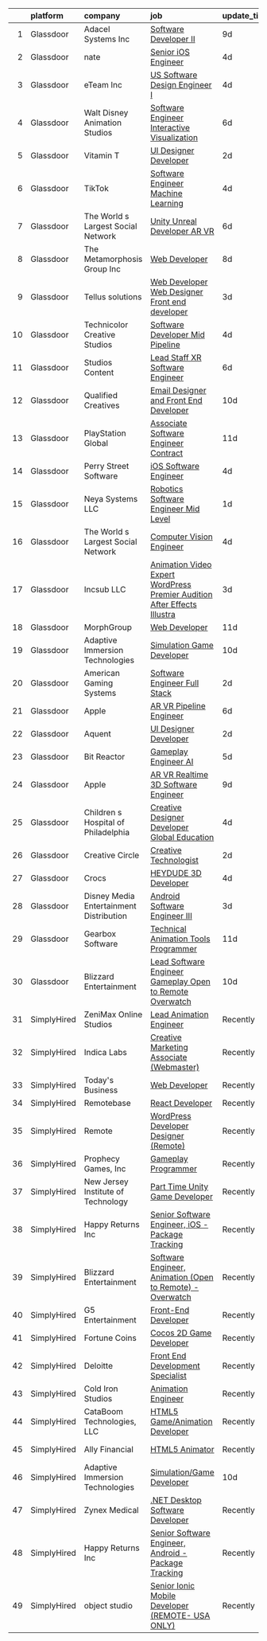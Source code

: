 

|    | platform    | company                                   | job                                                                                                                                                                                                                                                                                                                                                                                                                                                                                                                                                                                                                                                                                                                                                                                                                                                                                                                                                                                                                                                                                                                                                                                                                                                                                                                                                                     | update_time   | location            |
|---:|:------------|:------------------------------------------|:------------------------------------------------------------------------------------------------------------------------------------------------------------------------------------------------------------------------------------------------------------------------------------------------------------------------------------------------------------------------------------------------------------------------------------------------------------------------------------------------------------------------------------------------------------------------------------------------------------------------------------------------------------------------------------------------------------------------------------------------------------------------------------------------------------------------------------------------------------------------------------------------------------------------------------------------------------------------------------------------------------------------------------------------------------------------------------------------------------------------------------------------------------------------------------------------------------------------------------------------------------------------------------------------------------------------------------------------------------------------|:--------------|:--------------------|
|  1 | Glassdoor   | Adacel Systems Inc                        | [Software Developer II](https://www.glassdoor.com/partner/jobListing.htm?pos=121&ao=1136043&s=58&guid=000001827710ff0b8e9bb66349827fc4&src=GD_JOB_AD&t=SR&vt=w&ea=1&cs=1_0178fcc1&cb=1659854979157&jobListingId=1008035461816&jrtk=3-0-1g9rh1vpuk24g801-1g9rh1vqe2f33000-b2f58a6daf0206d2-)                                                                                                                                                                                                                                                                                                                                                                                                                                                                                                                                                                                                                                                                                                                                                                                                                                                                                                                                                                                                                                                                             | 9d            | Orlando, FL         |
|  2 | Glassdoor   | nate                                      | [Senior iOS Engineer](https://www.glassdoor.com/partner/jobListing.htm?pos=112&ao=1110586&s=58&guid=000001827710ff0b8e9bb66349827fc4&src=GD_JOB_AD&t=SR&vt=w&cs=1_96f5e31c&cb=1659854979154&jobListingId=1008048418108&cpc=654405A9B1E0A9F5&jrtk=3-0-1g9rh1vpuk24g801-1g9rh1vqe2f33000-f9a9c8ec14752530--6NYlbfkN0DG4ntHtB_rMsnfhgmnSvK2brktLme1L4SiDeJjQ-izrVOLqRJ5-yjEjDkpeVLIPLJWrZtAar6viN41DDGH5MdihXuNJgAMQQ8R8vT3jMBte5w_If7KeKAIqvpkZ1z7wOZEv_3HBq0E3GBYrHS59FZ3ZmImYfj6BqJjj7G5UFK9eMb1P65z_XLNsx640sv2tcyEl_3T8glYiZYNq-cabnhZuQDTXQ7RmL4dK5cHzAog9VfinPRhoKj7NntuDNFTlidlMvyA1WE3mDuI1a27iMYm30OPo_hq1nniGqUCLgwUfw7rNQIwtgorVER_I4opUwZ2zWHZ3MRMdlC6S1if3uUh9gewzorPz_ofSajO1fQ5kIosyPjtpvDZ-OgkDaaD-dNzt7EFgwHCS8M4voIw8pfd-buv1z83C1tSs7ZCSl9xe57NYG1YUHDEgRKnNb3gjd2Ks1XzC3j9pJJUA3hfbfclhDUBApbraR56sypTQgyjua8vcJhkYL-Ics6_PsNuL0-SCTuUcyeg8Z9RGc1c3qMiABvAAYfjdEkaJey_4msh4-Dce1Nd65Yht6F5fXlebllmruXfiBiHxbhEUsWjYgMhoC_wD_X9LCA0nkNx3aMsLukWNSJhH59zZmGrfKhJZjHJCMHnFkzRv4gRNQX8szi4QwB5wswDXrk4Zdt2-iskmOx74U4Jz5m_WmZEKuGCKjUDmtVSCPoo1n77U7RGZ4359jH7h_rCFK8IEH91uyo-UqCKulFwe0hAed3tG4rT0doHcBQ0ModI33VTvBINa8q8yHOY3ZPnzlM56lp9ae1xMKfjAR2GfMtKaRJ_Hie4J_QSBSITXPUBjcnqHtbAPftM1wSRZflqvOiVfllFrlHQ03RFMg7Xp1fNSnLhL2wRKdDR7IysIz6vr6uF8s6-xReBabMehvWSQ5jfWHLu0rBxMg%3D%3D)                                                                   | 4d            | New York, NY        |
|  3 | Glassdoor   | eTeam Inc                                 | [US Software Design Engineer I](https://www.glassdoor.com/partner/jobListing.htm?pos=129&ao=1136043&s=58&guid=000001827710ff0b8e9bb66349827fc4&src=GD_JOB_AD&t=SR&vt=w&cs=1_b5d80384&cb=1659854979158&jobListingId=1008047154137&jrtk=3-0-1g9rh1vpuk24g801-1g9rh1vqe2f33000-6187570fbdecb288-)                                                                                                                                                                                                                                                                                                                                                                                                                                                                                                                                                                                                                                                                                                                                                                                                                                                                                                                                                                                                                                                                          | 4d            | Alpharetta, GA      |
|  4 | Glassdoor   | Walt Disney Animation Studios             | [Software Engineer   Interactive Visualization](https://www.glassdoor.com/partner/jobListing.htm?pos=102&ao=1110586&s=58&guid=000001827710ff0b8e9bb66349827fc4&src=GD_JOB_AD&t=SR&vt=w&cs=1_15e0468f&cb=1659854979153&jobListingId=1008041989274&cpc=8D52E76475A7E842&jrtk=3-0-1g9rh1vpuk24g801-1g9rh1vqe2f33000-eef8771ebd5cea44--6NYlbfkN0DAFTyt7pbDCC2JPO79CSdi1dIb81yjczP5qsKcZIxgiYm3-7g-689UM0rgypL64coUF2m2BeEUmxbx2zBMC0AKfSSb7ASF1UkNJ4gFrFlq882T0h1-_8ZQBImv7aDp0VvsK0gw7HlXE6ZDeQqbJUOH_wmfPAPBU-O03DmvU9azP75X7jzzgJVHQE76CGq2lDoyMptBWICKEidm2oXbjBw2J0MgupbVXC8BVZzwRTZI__SSyr-4aOMxy3lVoguMzl2o2wmtewA8WvQSZk1Jkfo3hz2csu5_7ZjLq7DaIqJsSR-mdjb4IlKnvlT2Kdbc2njAyHkiQFFG3czR0p2f4CpNs23U_NTPTcPTpNxSUsHM6O1xtF_qrUOUMnhEaP-reTp2DTlT__ZsERWM0TVhOmDngbuhbYFI9utU0dtKmU88OKRQ97CdQ60lONt_E2agu-Q%3D)                                                                                                                                                                                                                                                                                                                                                                                                                                                                                                                                                       | 6d            | Burbank, CA         |
|  5 | Glassdoor   | Vitamin T                                 | [UI Designer   Developer](https://www.glassdoor.com/partner/jobListing.htm?pos=110&ao=1110586&s=58&guid=000001827710ff0b8e9bb66349827fc4&src=GD_JOB_AD&t=SR&vt=w&cs=1_0c28e3c6&cb=1659854979154&jobListingId=1008053886167&cpc=2CAED5C921A5F994&jrtk=3-0-1g9rh1vpuk24g801-1g9rh1vqe2f33000-6f6034691b5422f3--6NYlbfkN0DMrcEu7yrtATojKJA7cEzGQ3FdRGWLh0CZQInL4ECGI6k5tN82kdM0OKoro5eXmjovAfqE-qCFzorBk8MpdY72_0U5dfxVKxGhck5KRFN-xTbAscjui61db-fDE_8QO-m47Uwzd92MrNOCQvxBUcualtGhT067Qzu-g2luV1gB0vA08FG23IbbQc7GriJLX9vx0au5oqYMqUaokEVdTRl1k55yNAqT6bAU4unlrS4gAfY5uXTc-0XXxNA2oM2nxP1NdR1Bjn-y2h2Bs9dDqu-wnRzLE0SbGc58RoObqxpasXkmbMh-hdhLUEWKCejDx7_MKPppjhWMri95ZVyrnGPXCr08qe4xYDJZvbvAVUdY0DTlfhYH3kpFSlQP4vviW2Nh0ggYAR9bWz3Xr4ACkuhZW9kye7DlTQH798KDv-mXfA-XLrySj3NXsTiob5L1ES2TboKNkLJxiBaYLeMiFanS8-5fBOX-V4A%3D)                                                                                                                                                                                                                                                                                                                                                                                                                                                                                                                                             | 2d            | Remote              |
|  6 | Glassdoor   | TikTok                                    | [Software Engineer  Machine Learning](https://www.glassdoor.com/partner/jobListing.htm?pos=118&ao=1136043&s=58&guid=000001827710ff0b8e9bb66349827fc4&src=GD_JOB_AD&t=SR&vt=w&cs=1_6312a84d&cb=1659854979157&jobListingId=1008048608445&jrtk=3-0-1g9rh1vpuk24g801-1g9rh1vqe2f33000-3abf7731aa25eaea-)                                                                                                                                                                                                                                                                                                                                                                                                                                                                                                                                                                                                                                                                                                                                                                                                                                                                                                                                                                                                                                                                    | 4d            | Mountain View, CA   |
|  7 | Glassdoor   | The World s Largest Social Network        | [Unity Unreal Developer  AR VR ](https://www.glassdoor.com/partner/jobListing.htm?pos=106&ao=1110586&s=58&guid=000001827710ff0b8e9bb66349827fc4&src=GD_JOB_AD&t=SR&vt=w&ea=1&cs=1_d1cb1fcf&cb=1659854979154&jobListingId=1008042375696&cpc=0C139D4CAD5A6DB2&jrtk=3-0-1g9rh1vpuk24g801-1g9rh1vqe2f33000-f494ee243d38d501--6NYlbfkN0DSgjPPcnEdvoK3uuxfISLALE6pB1FR7YSHOr_tSg5_QGIhoz_2VqUepdcKLBLI_zRVnZbHpaOUUg4zxA3YNJqfgCq-9o0liKzrVYmTrr_XDVnqIg3IFXNOjuKyMfftGZmcup85RVP1_M3P6WAr9I7CFCQ97cF5i0P5r4PJSMbs2tcTlq4Tns38RQXtnloUjIBNZYAOQjPOch3uiWweL2heG2rU3ez0dghWHT9QJxboJ7PtOOBi5AK-4C3dz3MpPDbhWTE8Mqty2pC2l5CfM6BMsnAE2NsWORRgcgplNL7MgMTXWQDD0YCtxqjPMuNCTJd-71WaQWi2Ywsya61DQsrrTtV5jx4hJeuursgHMFPMpcUDU1nTIEGedt7XqIysfZUGtLBbpoiWcUTFKQEIHtB-iV6eziu4UuABJkzau88muouJdF0-VcrXGcXl5q3b3Yco8vU5Na3A3jBuYvoG_67537K_zlK6htTzCewPSZL7_Q7C2qfaEXAu4af_uqvypw0RKTxhwOvtJFTGHtH6DQTFmTIcez5sO4w8JxEDLHLjoInYC3e7T_nrKpYRFOuZTM2yWaEUSk0Q89y8bPJnT3K7)                                                                                                                                                                                                                                                                                                                                                                                                               | 6d            | Sausalito, CA       |
|  8 | Glassdoor   | The Metamorphosis Group  Inc              | [Web Developer](https://www.glassdoor.com/partner/jobListing.htm?pos=115&ao=1136043&s=58&guid=000001827710ff0b8e9bb66349827fc4&src=GD_JOB_AD&t=SR&vt=w&ea=1&cs=1_50ac27d4&cb=1659854979155&jobListingId=1008037368587&jrtk=3-0-1g9rh1vpuk24g801-1g9rh1vqe2f33000-116260a29a467ef5-)                                                                                                                                                                                                                                                                                                                                                                                                                                                                                                                                                                                                                                                                                                                                                                                                                                                                                                                                                                                                                                                                                     | 8d            | McLean, VA          |
|  9 | Glassdoor   | Tellus solutions                          | [Web Developer   Web Designer Front end developer](https://www.glassdoor.com/partner/jobListing.htm?pos=116&ao=1136043&s=58&guid=000001827710ff0b8e9bb66349827fc4&src=GD_JOB_AD&t=SR&vt=w&ea=1&cs=1_ffa81713&cb=1659854979155&jobListingId=1008050512122&jrtk=3-0-1g9rh1vpuk24g801-1g9rh1vqe2f33000-26e6073a178e7388-)                                                                                                                                                                                                                                                                                                                                                                                                                                                                                                                                                                                                                                                                                                                                                                                                                                                                                                                                                                                                                                                  | 3d            | Mettawa, IL         |
| 10 | Glassdoor   | Technicolor Creative Studios              | [Software Developer  Mid    Pipeline](https://www.glassdoor.com/partner/jobListing.htm?pos=117&ao=1136043&s=58&guid=000001827710ff0b8e9bb66349827fc4&src=GD_JOB_AD&t=SR&vt=w&ea=1&cs=1_8890b389&cb=1659854979157&jobListingId=1008049020646&jrtk=3-0-1g9rh1vpuk24g801-1g9rh1vqe2f33000-47806232e16ec4ef-)                                                                                                                                                                                                                                                                                                                                                                                                                                                                                                                                                                                                                                                                                                                                                                                                                                                                                                                                                                                                                                                               | 4d            | Los Angeles, CA     |
| 11 | Glassdoor   | Studios Content                           | [Lead  Staff  XR Software Engineer](https://www.glassdoor.com/partner/jobListing.htm?pos=107&ao=1110586&s=58&guid=000001827710ff0b8e9bb66349827fc4&src=GD_JOB_AD&t=SR&vt=w&cs=1_05e4d97f&cb=1659854979154&jobListingId=1008041989735&cpc=56632219D727AB75&jrtk=3-0-1g9rh1vpuk24g801-1g9rh1vqe2f33000-0257e35c5a9f504f--6NYlbfkN0DAFTyt7pbDCC2JPO79CSdi1dIb81yjczP5qsKcZIxgiYm3-7g-689UM0rgypL64coUF2m2BeEUm4ce3lbYlR4k8JQcEh6PTsLFIsL97APl0Sfp_I57De7-nqcdiFnKtrpxeit8k2gdUaluNCoqZwOI9WHixdukp8T6aGkHPCh_GDdWJsXKN22G3PQEHxydn6NPzrZmeZ-1yESWh3iF-UiYdZFx5kTV6WMNefjEKHKJZAFqa8aHlLVnY8Y0Hpl-XFU7-ifDTgMipn4lEnh5ga8MMMSizkIRXopFz9o_Sygwwro9V4aPcyw6ppp9o9vuQ2Bjfq0mmt2wPR6eZnLx0eSTsT2t05srrzfmuTO4kemYQrXCZ5XzTls8RgSFLDDvLJ0pBEIn7TypxBsSXPU9FSveFxHJkPBAwALZzs7p6WqgX9BUeXgD5DKUY8Xn_1YRVeiSR9Y1JobDjg%3D%3D)                                                                                                                                                                                                                                                                                                                                                                                                                                                                                                                                                     | 6d            | Glendale, CA        |
| 12 | Glassdoor   | Qualified Creatives                       | [Email Designer and Front End Developer](https://www.glassdoor.com/partner/jobListing.htm?pos=127&ao=1136043&s=58&guid=000001827710ff0b8e9bb66349827fc4&src=GD_JOB_AD&t=SR&vt=w&ea=1&cs=1_e9765f82&cb=1659854979158&jobListingId=1008033137025&jrtk=3-0-1g9rh1vpuk24g801-1g9rh1vqe2f33000-7ca1089cb3beb639-)                                                                                                                                                                                                                                                                                                                                                                                                                                                                                                                                                                                                                                                                                                                                                                                                                                                                                                                                                                                                                                                            | 10d           | Fort Lauderdale, FL |
| 13 | Glassdoor   | PlayStation Global                        | [Associate Software Engineer  Contract ](https://www.glassdoor.com/partner/jobListing.htm?pos=119&ao=1136043&s=58&guid=000001827710ff0b8e9bb66349827fc4&src=GD_JOB_AD&t=SR&vt=w&ea=1&cs=1_29319b2d&cb=1659854979157&jobListingId=1008031450587&jrtk=3-0-1g9rh1vpuk24g801-1g9rh1vqe2f33000-03ce7458d3a9f208-)                                                                                                                                                                                                                                                                                                                                                                                                                                                                                                                                                                                                                                                                                                                                                                                                                                                                                                                                                                                                                                                            | 11d           | San Diego, CA       |
| 14 | Glassdoor   | Perry Street Software                     | [iOS Software Engineer](https://www.glassdoor.com/partner/jobListing.htm?pos=111&ao=1110586&s=58&guid=000001827710ff0b8e9bb66349827fc4&src=GD_JOB_AD&t=SR&vt=w&cs=1_167ed5ce&cb=1659854979154&jobListingId=1008048418126&cpc=F41FEAB56D215062&jrtk=3-0-1g9rh1vpuk24g801-1g9rh1vqe2f33000-5617e6d11ba572a4--6NYlbfkN0DG4ntHtB_rMsnfhgmnSvK2brktLme1L4SiDeJjQ-izrVOLqRJ5-yjEjDkpeVLIPLJWrZtAar6viObD-m9-cPEn8VW5VO5EnwQAocKezS3YIIvwf5KiCQjHXBnINYVELZF-28EX2licSzwqnaBB0BPQVb8MDdf9MH5uwTzkO7Ug1_jkpHd99ZOEFGeE4cNmEa4QMItAL0IBk-PLXXph6yqg4oWO529wE4He6fipkOyQ2zexeICQ1VrJUaOqW3Pn0yh1syTC3Ia6EhKzXW0BnC-nNCW7Fii4FH3rUiqzDrO5RLfo2tAHo-2DT3p2WzxkF5e_-VjoIt8jU16UXWpHI56AeeJrIDqrFsg28vuiZUDwKo-8t5H1eP8cGsjCxe8ew16h3Jpw-GOqsH8yI6QFHOTPB79SLg9FgIFhpD2RCzYk6ccyBLVkepWqIvEJ7-xH-XOmgwCtA7tOPVELxBoxz1j5ydEBm3ZtO54EgF6qVkJVquiLlfruLGyLUuefRpeBCP8ou56GxNPEJagdNZ2BUMrJ0aaDNab7fvZntDd0ZTI9X3QgMA7iZd6B6wrx3pwD4_TrVdZNil3XtkrINLY3Ah9dCwKDcjTBdObjsN0I3yDrXnywlDsMdnOvfexth7NF9gg4DlXu5-rExCXUiYAtlEL9PpCEzYrrBu1qGucHHFpn3tlNUPHEP0ZxfiKYA-J48BbrWtKUbRVuV8k8dAzTVdAWaGEofSak2uiX20MSAnHJDEAxYTXbwmRVTueB2KEw4E3NR2LbbIAdpTMH1DuAG8OfkCl_pDD7x-avsGvMWa69ZSiL5ILFikjryvQZG7k6n-3OO0qLgyeKisiE3Ci3BA6yrNJ6Aidav1d-Vb6lLDAC43CrrbO1AqvtfBeR8j0Xr_acWTjY3ndFsJARRjc_Nw-ZjAyfFdq-7-hpYOR6XZFYGnGdtYx0T-ugA7ZE7um00tQ%3D)                                               | 4d            | New York, NY        |
| 15 | Glassdoor   | Neya Systems LLC                          | [Robotics Software Engineer Mid Level](https://www.glassdoor.com/partner/jobListing.htm?pos=124&ao=1136043&s=58&guid=000001827710ff0b8e9bb66349827fc4&src=GD_JOB_AD&t=SR&vt=w&ea=1&cs=1_a72985f5&cb=1659854979157&jobListingId=1008056259854&jrtk=3-0-1g9rh1vpuk24g801-1g9rh1vqe2f33000-2f6024e3d3b911c0-)                                                                                                                                                                                                                                                                                                                                                                                                                                                                                                                                                                                                                                                                                                                                                                                                                                                                                                                                                                                                                                                              | 1d            | Warrendale, PA      |
| 16 | Glassdoor   | The World s Largest Social Network        | [Computer Vision Engineer](https://www.glassdoor.com/partner/jobListing.htm?pos=105&ao=1110586&s=58&guid=000001827710ff0b8e9bb66349827fc4&src=GD_JOB_AD&t=SR&vt=w&ea=1&cs=1_2785c437&cb=1659854979154&jobListingId=1008048926981&cpc=292036AD7E8A5303&jrtk=3-0-1g9rh1vpuk24g801-1g9rh1vqe2f33000-3df57880f4e5e665--6NYlbfkN0DSgjPPcnEdvoK3uuxfISLALE6pB1FR7YSHOr_tSg5_QGIhoz_2VqUepdcKLBLI_zTQDUXKUWfMuNvfuqZn8sOei-sNGQSYVTP8bqjPD9AiTZ76qC6KOAfglSCdr_EMsiqjzvxeWSFlXDH0wZYPl6JNp87Y4h3RRcvL_jR727myDT2ZGrrrQn3UoD1SgMIxwtnDY8BXZUuUmpZCW0Y6QgybSKephqs0soWY7laRi47rqyGEKD1KgMDKPBHaYCYBXGCbtkVwrcgrnlzri8mmqPCn3F_NoRgOVlU-R6ZpDYFT1ymX3h3GRRaaozCnElPhQQ8qA8fRWKEZxHJ5z1poGTKT750-h-j46sWnKM7CuxOZQV67Q8DKDGftaD38w6E-yADpHXdP7VMuvkzNaotuS9fiB2H1y7OoHBEFPLHfVQovk7aSX-g7tgg_fBxQeIpx5M5FnFx1iWQOObFWgdOP63w-DTLqojwFF2HHwGa4a32gSTBtojrc_h0M1GzWtNPR_dPzZSnEVJo4i2FemQjUnAEtaK6ErdgWD29Z1ZBt2j1eCqtHmpDOOZj-lnBFpwFGZANYKfMnCvlyHTOCJbb2qkOF)                                                                                                                                                                                                                                                                                                                                                                                                                     | 4d            | San Diego, CA       |
| 17 | Glassdoor   | Incsub  LLC                               | [Animation   Video Expert  WordPress Premier Audition After Effects Illustra](https://www.glassdoor.com/partner/jobListing.htm?pos=114&ao=1136043&s=58&guid=000001827710ff0b8e9bb66349827fc4&src=GD_JOB_AD&t=SR&vt=w&ea=1&cs=1_5edcfd26&cb=1659854979154&jobListingId=1008049876304&jrtk=3-0-1g9rh1vpuk24g801-1g9rh1vqe2f33000-19b106ac8b875f2f-)                                                                                                                                                                                                                                                                                                                                                                                                                                                                                                                                                                                                                                                                                                                                                                                                                                                                                                                                                                                                                       | 3d            | Remote              |
| 18 | Glassdoor   | MorphGroup                                | [Web Developer](https://www.glassdoor.com/partner/jobListing.htm?pos=122&ao=1136043&s=58&guid=000001827710ff0b8e9bb66349827fc4&src=GD_JOB_AD&t=SR&vt=w&ea=1&cs=1_3ee481aa&cb=1659854979157&jobListingId=1008032025394&jrtk=3-0-1g9rh1vpuk24g801-1g9rh1vqe2f33000-7a3edc92aa0afc92-)                                                                                                                                                                                                                                                                                                                                                                                                                                                                                                                                                                                                                                                                                                                                                                                                                                                                                                                                                                                                                                                                                     | 11d           | Chantilly, VA       |
| 19 | Glassdoor   | Adaptive Immersion Technologies           | [Simulation Game Developer](https://www.glassdoor.com/partner/jobListing.htm?pos=101&ao=1110586&s=58&guid=000001827710ff0b8e9bb66349827fc4&src=GD_JOB_AD&t=SR&vt=w&ea=1&cs=1_2e7a7fa2&cb=1659854979153&jobListingId=1008033134992&cpc=B076152010A3B66C&jrtk=3-0-1g9rh1vpuk24g801-1g9rh1vqe2f33000-8696b9e614df0506--6NYlbfkN0Ah9U34QtNT-Rg7ow0I6j33eRcaaM9l7k5iW_6MlROAU0HQnuUL2uxLKSiskT1dvNKJrLJNOcVfRYh6zJkw4erGg5h66n8ksKwr6mUwUADIHrzs_MmvP5G2FHV5Qsh4jlJ6hb429Zq0t_uQi2QjuGsQrYuVHVmrbkVoaVQkHIdGtPuDinc7CtWL0V7Omp8Ej6fR7-EKhYNPw5XoMqdjBhZI1elZbpDXe4C-vYrswqBsDWQAF3ACxxQgMCFHIGqZttDs6Fd6rCTbwh76Hw_NklKBMT4uI6PI08vV4zA4N4ogOGn-1gB95x0M080BbhIBa5mq46QkDZvZk9gwI0fHM6vM0tnmGctn13Gt7sq3uNWX2THjH_K6L0nPRvZg3qM-qlvXEKf-72wSksozeyuLR0hb7Cwx4w7AN9C2UV-2vSfiTVxKzH1zihgmmqq5PQ6jVzeFACqsy60-778Rluk2LyhjwSLewbVvU3CEyNs0FBpULNBPObwW1d8MnGiNiMXEMIQ%3D)                                                                                                                                                                                                                                                                                                                                                                                                                                                                                                      | 10d           | Remote              |
| 20 | Glassdoor   | American Gaming Systems                   | [Software Engineer  Full Stack](https://www.glassdoor.com/partner/jobListing.htm?pos=130&ao=1136043&s=58&guid=000001827710ff0b8e9bb66349827fc4&src=GD_JOB_AD&t=SR&vt=w&ea=1&cs=1_22b23048&cb=1659854979159&jobListingId=1008053506328&jrtk=3-0-1g9rh1vpuk24g801-1g9rh1vqe2f33000-b536d8be10a26d8f-)                                                                                                                                                                                                                                                                                                                                                                                                                                                                                                                                                                                                                                                                                                                                                                                                                                                                                                                                                                                                                                                                     | 2d            | Atlanta, GA         |
| 21 | Glassdoor   | Apple                                     | [AR VR Pipeline Engineer](https://www.glassdoor.com/partner/jobListing.htm?pos=104&ao=1110586&s=58&guid=000001827710ff0b8e9bb66349827fc4&src=GD_JOB_AD&t=SR&vt=w&cs=1_ac145720&cb=1659854979153&jobListingId=1008040017085&cpc=AC285F3A3ECA6BB0&jrtk=3-0-1g9rh1vpuk24g801-1g9rh1vqe2f33000-4a5633b06157f00c--6NYlbfkN0BvKrLyj5gPmtZO9T8euul8TCxuuKNOtzRJOomxnwSEodTz2Bc-sPZlt2Zgji_QUXGPHfZ3D9-fZ2Pp1llDDk0k9MIUYs9RlF-AVchX9MLww98Wq72E5Bk6787QdyoX3W6WIQqeSvdIKqhs4NwtupB69thnxwBi2PgLSgqTX4VpXQwjvQIvencKL-3hfPIsWsm_0y3zMnpCTkOVqPly1NeX3Uchc4RLf3mZ9DPqgfB8LUT7jimCjtcB_JJoFAO-9ggvnBkl66Q-R7xO34nZ3VAFuQZhu4F6riLIrIH7mhiBfxF4ocF0JOnVQpSksP1Y35r92RM-SeyAe5To3vA2rc5_jW91d52qaMap7WMHVxUJC_709eTnYGdWBrnqbwsOfoiY8YsnSVDgQ8YRRdcd891yW8wz7XbeFj1t5vdOXTakzZ4-EWdsiz7uRc104-oLGV1Psd6BF-r9kYXfli9a8rbDWEWztlUODda6t71indZ4_yM0aQG6dxKMYjAzBkgNd5qMw03Z6VgypDrRuuYyRMkMqH6mWqBDqUREYt7AeRusF5M207ggTBnW4pjXGYxqW-Z2Hwr9KpOuPVJuZRoCZ2K9yrqJZa3-Ew9EIkkGBRScAO1tPcHU04Yvy1ZwQwcq_UX5csroQZmVSZInZ66BBu5yLDVysxH795VATYB3FicbQlbw6PiotmmBwBoFRExEf3-KTJqtLA4tpmGGxq4EFd8WgmqtKxImNA4h_KUHwWqJPeowwyeoeb9h-Xmjv8AleHLqo85Nk5jE6q544o1OjJzIvwawt610KDiU1TNa3VZgMxV1GzZeIKky2V-Gqec_25-empa-vs63ZWnXcooWXfDgNI5Z4dGcvOSoo0FcofXLHb9jnlQjZZ8uOUF3ubCIPgO8B42FGi9xCUqPDsdX1vHAjaAC5QUYBCBye5vEdPZin2Q5dY4Gx53lSBh6qyH8jlF4OrdRnfuphQ%3D%3D)                               | 6d            | Cupertino, CA       |
| 22 | Glassdoor   | Aquent                                    | [UI Designer   Developer](https://www.glassdoor.com/partner/jobListing.htm?pos=108&ao=1110586&s=58&guid=000001827710ff0b8e9bb66349827fc4&src=GD_JOB_AD&t=SR&vt=w&cs=1_8dcc9c16&cb=1659854979154&jobListingId=1008054069860&cpc=334ABAF5D42DC775&jrtk=3-0-1g9rh1vpuk24g801-1g9rh1vqe2f33000-092543b2b5b1ac44--6NYlbfkN0DMrcEu7yrtATojKJA7cEzGQ3FdRGWLh0CZQInL4ECGI9gD0Wolx9R2EDT7B77c2cQfEUz2kNTIOVwD5BKqIMoWk98RNF1Ad7spk8Iaq3QvRUwRObhwp_8VU1zaju42mJeg42eYRSl8E_AZ8ZyjsLMKuN4a1m7Gpx48C9VFRnAlEShrP35Fek5ymf2T3WM03xEwpiY_lt6j54osnngEZU_kc20HPIe_eZ2GZe5ckoCTPQ2fQZIe5Ilr3ijnAAgn2SzgBDMqkF0mqbrH3QsiNdgqOp_9SBO_kwE3dNJBjoVhylhoaKDdu7mFt3gA9V_v6XIS53xTQu_EDEM6MZXkXlMOc3EXfbAPF_KfmXoHves2pzcvdW9YxJCEBOYB2m5IXP-0b9zMly_cU1tKKOFUrcJmF7lGCZ3XJpfkNto7pm615V_T0o64nKhzBxuQXDaBYMy8XVgk1bnlj64huC60OUZ4)                                                                                                                                                                                                                                                                                                                                                                                                                                                                                                                                                           | 2d            | Remote              |
| 23 | Glassdoor   | Bit Reactor                               | [Gameplay Engineer  AI ](https://www.glassdoor.com/partner/jobListing.htm?pos=126&ao=1136043&s=58&guid=000001827710ff0b8e9bb66349827fc4&src=GD_JOB_AD&t=SR&vt=w&cs=1_3e7a457d&cb=1659854979158&jobListingId=1008045602981&jrtk=3-0-1g9rh1vpuk24g801-1g9rh1vqe2f33000-4710f37713716094-)                                                                                                                                                                                                                                                                                                                                                                                                                                                                                                                                                                                                                                                                                                                                                                                                                                                                                                                                                                                                                                                                                 | 5d            | Maryland            |
| 24 | Glassdoor   | Apple                                     | [AR VR Realtime 3D Software Engineer](https://www.glassdoor.com/partner/jobListing.htm?pos=109&ao=1110586&s=58&guid=000001827710ff0b8e9bb66349827fc4&src=GD_JOB_AD&t=SR&vt=w&cs=1_da8f873e&cb=1659854979154&jobListingId=1008036908137&cpc=AC285F3A3ECA6BB0&jrtk=3-0-1g9rh1vpuk24g801-1g9rh1vqe2f33000-0f73be7f4cf41a64--6NYlbfkN0BvKrLyj5gPmtZO9T8euul8TCxuuKNOtzRJOomxnwSEodTz2Bc-sPZlbtkML8D-m4oymYuDOJ2Dght650NHD4t2m9c4KkBkVk93t2OEyZsxPwOfyATWLwA77C5i4Syp58EaetaZ40se1T4KK1y4M1ZecJgNSprSvBkO0JW9pd1MG6gQ5rcAOxLBJGrB50MfLZ9qagCyEcwxfY6Y9XBv7zHOOLqwWtkU18sqlgVM_m7lxe89R4bggWajSO9Na7piTCYjPbemiL-G31ufk4H_0HBCO2J7VC521zgTFCdh1QPvafO9119_rksvv2REumYtVVmnAYWgXKKa_k5_EscG5rh3120Rk2ZzMAYmbsW3WvkEvO82bE4EBBrSLTCV4vooD-Lg9G6iRQzthTctwMm0gxzdFggj6gOWqDnIQRTJWlY8eL4rM7gj7h4_4scmp1TkhthCRVi5bZwe5WSAEO0dCqQrWxtGkyvZxcZe8IGE_I5P5RF-6P6vqfyOVf7nXA7FIq3qdhwyvLB3Jg_e6jr23uyBeKLxzfcW2j-zN300e5qyBlFOdfAPy3hP92g4zqeKIKpuVParoFXhHubipU416aM2uDPbh7PfWcoqVCaekw9TATgHcxwHJdPjGcLXOrvHYBeCY93dYIRHZnDaTF51B-9KTb5cPCJMvjaejhFO21ArxTvoILxtm75aiOWfeFwXNKsNHSQLpif0KdWzhL_DxfHHJMBnfQyKd6Se986z-5QTzVgrSGhdG8qBpcf04f6cGDX4867mCdi7JQc7fkzCZvVgGAReQ44b66WV56kEzc4_Ls1IHLjbiktkVntHdcFk34ZJ3R46D0CAlm2sbWc99yEiG_J2Ds97WS4puvF2DyGJm671bGshm7yYOOfK8mMGtKW2f6AgqJ3B47tJBRiZWe69MdHtZG0d2lEec4UlsyjVYYflBL0dVL1CN7QRuOMMlIrh1CtPWeFJbDbjSPBggTjprN0myiO_WI4%3D) | 9d            | Boulder, CO         |
| 25 | Glassdoor   | Children s Hospital of Philadelphia       | [Creative Designer Developer   Global Education](https://www.glassdoor.com/partner/jobListing.htm?pos=120&ao=1136043&s=58&guid=000001827710ff0b8e9bb66349827fc4&src=GD_JOB_AD&t=SR&vt=w&cs=1_4057d70b&cb=1659854979157&jobListingId=1008047525869&jrtk=3-0-1g9rh1vpuk24g801-1g9rh1vqe2f33000-0e729ca8e5ee00a8-)                                                                                                                                                                                                                                                                                                                                                                                                                                                                                                                                                                                                                                                                                                                                                                                                                                                                                                                                                                                                                                                         | 4d            | Philadelphia, PA    |
| 26 | Glassdoor   | Creative Circle                           | [Creative Technologist](https://www.glassdoor.com/partner/jobListing.htm?pos=103&ao=1110586&s=58&guid=000001827710ff0b8e9bb66349827fc4&src=GD_JOB_AD&t=SR&vt=w&cs=1_3517fd65&cb=1659854979153&jobListingId=1008052746547&cpc=6A22310A23505C64&jrtk=3-0-1g9rh1vpuk24g801-1g9rh1vqe2f33000-b74225bc8c59c95e--6NYlbfkN0BPwlZa85gbT4Q3XYQoU_uQn0Qmw9zd_9UNfmcwtqAVud1yvyq1Z4UAlx1bxhDUi3LksnLBypyz1ki1AYlpqBEOtzLCLCRpEUWiYZAxQp35ZwbGwGgfIipNjYJRWVKtqW2P6n0tnODntoOzONS9wOCfDiQdRQlv6VB3BbCCzTOWuF-DogPDUtFSAfRpDih6Is9d_UsO8oU-mLCZwoX0DG47RWULUChqdK4NKfPRRN5l7o5PDeCu1-iOBtk7DRYGGy8VnSCmAecHtNVKGWzLjrGDsFnJnPnyU0iMUi-QIv4JTyIeIGz2q4RJenGWw3uGrXsGxM6buqOU4e6Xs9MeXGBJpS_g3-XP017-yBDY6O-0R4q_lMEneWlOYdWbqu_EskIXQgBkbfo-rV_UHb-7ZzS_sxmCCLgpk-C5cTvzpQMp5WbcYGF8ldxUl27DcgZFWHxLSnfltFt1d_u-jEKqZM3Ie48gKTSvkXfLooE0yKUF1bUbkdGHLC8lLb8JhccFR2_7qs_wjWYIUw%3D%3D)                                                                                                                                                                                                                                                                                                                                                                                                                                                                                                 | 2d            | Seattle, WA         |
| 27 | Glassdoor   | Crocs                                     | [HEYDUDE  3D Developer](https://www.glassdoor.com/partner/jobListing.htm?pos=113&ao=1136043&s=58&guid=000001827710ff0b8e9bb66349827fc4&src=GD_JOB_AD&t=SR&vt=w&cs=1_bcc02fba&cb=1659854979154&jobListingId=1008047559303&jrtk=3-0-1g9rh1vpuk24g801-1g9rh1vqe2f33000-b3f3e6de35ba6173-)                                                                                                                                                                                                                                                                                                                                                                                                                                                                                                                                                                                                                                                                                                                                                                                                                                                                                                                                                                                                                                                                                  | 4d            | Westwood, MA        |
| 28 | Glassdoor   | Disney Media   Entertainment Distribution | [Android Software Engineer III](https://www.glassdoor.com/partner/jobListing.htm?pos=123&ao=1136043&s=58&guid=000001827710ff0b8e9bb66349827fc4&src=GD_JOB_AD&t=SR&vt=w&cs=1_9b4d2d5f&cb=1659854979157&jobListingId=1008049869167&jrtk=3-0-1g9rh1vpuk24g801-1g9rh1vqe2f33000-2ae43db79db18537-)                                                                                                                                                                                                                                                                                                                                                                                                                                                                                                                                                                                                                                                                                                                                                                                                                                                                                                                                                                                                                                                                          | 3d            | San Francisco, CA   |
| 29 | Glassdoor   | Gearbox Software                          | [Technical Animation Tools Programmer](https://www.glassdoor.com/partner/jobListing.htm?pos=125&ao=1136043&s=58&guid=000001827710ff0b8e9bb66349827fc4&src=GD_JOB_AD&t=SR&vt=w&ea=1&cs=1_fd943e20&cb=1659854979158&jobListingId=1008029963137&jrtk=3-0-1g9rh1vpuk24g801-1g9rh1vqe2f33000-6d93732b1841f5c1-)                                                                                                                                                                                                                                                                                                                                                                                                                                                                                                                                                                                                                                                                                                                                                                                                                                                                                                                                                                                                                                                              | 11d           | Frisco, TX          |
| 30 | Glassdoor   | Blizzard Entertainment                    | [Lead Software Engineer  Gameplay  Open to Remote    Overwatch](https://www.glassdoor.com/partner/jobListing.htm?pos=128&ao=1136043&s=58&guid=000001827710ff0b8e9bb66349827fc4&src=GD_JOB_AD&t=SR&vt=w&cs=1_d3439fc6&cb=1659854979158&jobListingId=1008033525660&jrtk=3-0-1g9rh1vpuk24g801-1g9rh1vqe2f33000-3fbcedc13dc51f81-)                                                                                                                                                                                                                                                                                                                                                                                                                                                                                                                                                                                                                                                                                                                                                                                                                                                                                                                                                                                                                                          | 10d           | Irvine, CA          |
| 31 | SimplyHired | ZeniMax Online Studios                    | [Lead Animation Engineer](https://www.simplyhired.com/job/wB99k8t-eMRgUo6hOawULRUW49LNntG7R_H8UzX1DerJ02eJnh5vkw?q=animation+developer)                                                                                                                                                                                                                                                                                                                                                                                                                                                                                                                                                                                                                                                                                                                                                                                                                                                                                                                                                                                                                                                                                                                                                                                                                                 | Recently      | Hunt Valley, MD     |
| 32 | SimplyHired | Indica Labs                               | [Creative Marketing Associate (Webmaster)](https://www.simplyhired.com/job/CiOYg9ZwXWnfAfWFYgpeXNQ65sUJYFSHCYI9aKhasdAuHPtez9K0_g?q=animation+developer)                                                                                                                                                                                                                                                                                                                                                                                                                                                                                                                                                                                                                                                                                                                                                                                                                                                                                                                                                                                                                                                                                                                                                                                                                | Recently      | Albuquerque, NM     |
| 33 | SimplyHired | Today's Business                          | [Web Developer](https://www.simplyhired.com/job/q_l0WZfxVnpxt8yqpCtW-YXzu2hK8Gs7ThumVO5SxdFyrcDLzOJvig?q=animation+developer)                                                                                                                                                                                                                                                                                                                                                                                                                                                                                                                                                                                                                                                                                                                                                                                                                                                                                                                                                                                                                                                                                                                                                                                                                                           | Recently      | Parsippany, NJ      |
| 34 | SimplyHired | Remotebase                                | [React Developer](https://www.simplyhired.com/job/ld6TNVdESPm10EhPZOY2CAZ-jIWI8guBJyi5U4oNa9yu-qrl1oPzxw?q=animation+developer)                                                                                                                                                                                                                                                                                                                                                                                                                                                                                                                                                                                                                                                                                                                                                                                                                                                                                                                                                                                                                                                                                                                                                                                                                                         | Recently      | United States       |
| 35 | SimplyHired | Remote                                    | [WordPress Developer Designer (Remote)](https://www.simplyhired.com/job/vCmXXL4JGKGV5eNVuHA7oB8PSm-NsHdC9WQISU8OzQ6fl4_GaHZp9A?q=animation+developer)                                                                                                                                                                                                                                                                                                                                                                                                                                                                                                                                                                                                                                                                                                                                                                                                                                                                                                                                                                                                                                                                                                                                                                                                                   | Recently      | United States       |
| 36 | SimplyHired | Prophecy Games, Inc                       | [Gameplay Programmer](https://www.simplyhired.com/job/h3wUc9X_Z8b0Ki14jhmQPrC6-Z6F0zpN31akjwQSclpj6kHATp-uDQ?q=animation+developer)                                                                                                                                                                                                                                                                                                                                                                                                                                                                                                                                                                                                                                                                                                                                                                                                                                                                                                                                                                                                                                                                                                                                                                                                                                     | Recently      | Alpharetta, GA      |
| 37 | SimplyHired | New Jersey Institute of Technology        | [Part Time Unity Game Developer](https://www.simplyhired.com/job/4iV7aF0p1zq3CbN9gtZfzcIzRLob5_BoljlGnKSuDs9p8YERErxAfQ?q=animation+developer)                                                                                                                                                                                                                                                                                                                                                                                                                                                                                                                                                                                                                                                                                                                                                                                                                                                                                                                                                                                                                                                                                                                                                                                                                          | Recently      | Newark, NJ          |
| 38 | SimplyHired | Happy Returns Inc                         | [Senior Software Engineer, iOS - Package Tracking](https://www.simplyhired.com/job/ZI23iTIfMdHDEGSvRCHCfmjQvrnM8J1-NMq0d7JV67OISJp5acdGxA?q=animation+developer)                                                                                                                                                                                                                                                                                                                                                                                                                                                                                                                                                                                                                                                                                                                                                                                                                                                                                                                                                                                                                                                                                                                                                                                                        | Recently      | Remote              |
| 39 | SimplyHired | Blizzard Entertainment                    | [Software Engineer, Animation (Open to Remote) - Overwatch](https://www.simplyhired.com/job/Xxu2C54Npu61K9BATfcyesyUIb797mO_yCh0hiklr01-CplwU2y4gA?q=animation+developer)                                                                                                                                                                                                                                                                                                                                                                                                                                                                                                                                                                                                                                                                                                                                                                                                                                                                                                                                                                                                                                                                                                                                                                                               | Recently      | Irvine, CA          |
| 40 | SimplyHired | G5 Entertainment                          | [Front-End Developer](https://www.simplyhired.com/job/zKfcymdm3jmvJkBPXSuTDEK61tlLrs7TDRlx0PAnh1xsM9fx_-M9Zw?q=animation+developer)                                                                                                                                                                                                                                                                                                                                                                                                                                                                                                                                                                                                                                                                                                                                                                                                                                                                                                                                                                                                                                                                                                                                                                                                                                     | Recently      | Remote              |
| 41 | SimplyHired | Fortune Coins                             | [Cocos 2D Game Developer](https://www.simplyhired.com/job/kBw9x8f9uFCyRtwg5kJb17iXBteY7dUA0MZCJQFWo5qCo8V6GuT-gQ?q=animation+developer)                                                                                                                                                                                                                                                                                                                                                                                                                                                                                                                                                                                                                                                                                                                                                                                                                                                                                                                                                                                                                                                                                                                                                                                                                                 | Recently      | Remote              |
| 42 | SimplyHired | Deloitte                                  | [Front End Development Specialist](https://www.simplyhired.com/job/MtawYmiuLyJQADYjCSZosnQODLgc7234985dN_qsO7XiwvnH7hC4zw?q=animation+developer)                                                                                                                                                                                                                                                                                                                                                                                                                                                                                                                                                                                                                                                                                                                                                                                                                                                                                                                                                                                                                                                                                                                                                                                                                        | Recently      | Norfolk, VA         |
| 43 | SimplyHired | Cold Iron Studios                         | [Animation Engineer](https://www.simplyhired.com/job/_k9O-EHdSx8NESZMFWM66htNlUjbI1UCI5s37Wea0oYwUMx34VHqVg?q=animation+developer)                                                                                                                                                                                                                                                                                                                                                                                                                                                                                                                                                                                                                                                                                                                                                                                                                                                                                                                                                                                                                                                                                                                                                                                                                                      | Recently      | Remote              |
| 44 | SimplyHired | CataBoom Technologies, LLC                | [HTML5 Game/Animation Developer](https://www.simplyhired.com/job/rcD9kqRruTFu3sLPN7RcYmKqhwYda35Xkfl4DXnDIh1VgwPtoMUoDw?q=animation+developer)                                                                                                                                                                                                                                                                                                                                                                                                                                                                                                                                                                                                                                                                                                                                                                                                                                                                                                                                                                                                                                                                                                                                                                                                                          | Recently      | Richardson, TX      |
| 45 | SimplyHired | Ally Financial                            | [HTML5 Animator](https://www.simplyhired.com/job/nALAXYnSAULwPR4KKgCZeqMUxMlWYaSjM_gmb7Oh6XqDXaVFXYnmZg?q=animation+developer)                                                                                                                                                                                                                                                                                                                                                                                                                                                                                                                                                                                                                                                                                                                                                                                                                                                                                                                                                                                                                                                                                                                                                                                                                                          | Recently      | Charlotte, NC       |
| 46 | SimplyHired | Adaptive Immersion Technologies           | [Simulation/Game Developer](https://www.simplyhired.com/job/xt1bXe-Hgg6UDhW6Brfrvkr_syP5woUD3sCZAgUi1qNYMM5Q28E2lw?q=animation+developer)                                                                                                                                                                                                                                                                                                                                                                                                                                                                                                                                                                                                                                                                                                                                                                                                                                                                                                                                                                                                                                                                                                                                                                                                                               | 10d           | Remote              |
| 47 | SimplyHired | Zynex Medical                             | [.NET Desktop Software Developer](https://www.simplyhired.com/job/CkZS4u7p1I92Dp42AUwS_a_ddjsrJw7_CNhZYtWMjYq5qdAiX22kGQ?q=animation+developer)                                                                                                                                                                                                                                                                                                                                                                                                                                                                                                                                                                                                                                                                                                                                                                                                                                                                                                                                                                                                                                                                                                                                                                                                                         | Recently      | Englewood, CO       |
| 48 | SimplyHired | Happy Returns Inc                         | [Senior Software Engineer, Android - Package Tracking](https://www.simplyhired.com/job/6GXLNOa9rafva-lYOViUArPUI1_qaAyGSDPh_1GL8XgjSXk_YVMk4w?q=animation+developer)                                                                                                                                                                                                                                                                                                                                                                                                                                                                                                                                                                                                                                                                                                                                                                                                                                                                                                                                                                                                                                                                                                                                                                                                    | Recently      | Remote              |
| 49 | SimplyHired | object studio                             | [Senior Ionic Mobile Developer (REMOTE- USA ONLY)](https://www.simplyhired.com/job/VTfU4gPhNNLj7sAQJ_tGPwklvZml_KRJ5DcBbkFLlgQ0G2WeSqAFWQ?q=animation+developer)                                                                                                                                                                                                                                                                                                                                                                                                                                                                                                                                                                                                                                                                                                                                                                                                                                                                                                                                                                                                                                                                                                                                                                                                        | Recently      | Remote              |